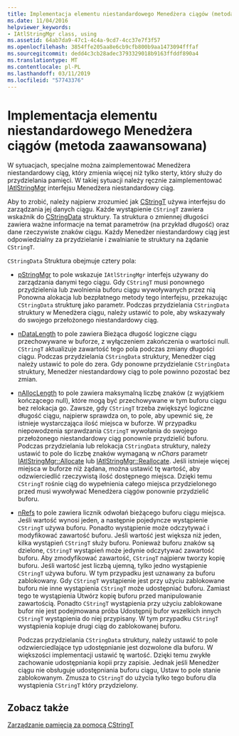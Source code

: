 ```yaml
---
title: Implementacja elementu niestandardowego Menedżera ciągów (metoda zaawansowana)
ms.date: 11/04/2016
helpviewer_keywords:
- IAtlStringMgr class, using
ms.assetid: 64ab7da9-47c1-4c4a-9cd7-4cc37e7f3f57
ms.openlocfilehash: 3854ffe205aa8e6cb9cfb800b9aa1473094fffaf
ms.sourcegitcommit: dedd4c3cb28adec3793329018b9163ffddf890a4
ms.translationtype: MT
ms.contentlocale: pl-PL
ms.lasthandoff: 03/11/2019
ms.locfileid: "57743376"
---
```

# <a name="implementation-of-a-custom-string-manager-advanced-method"></a>Implementacja elementu niestandardowego Menedżera ciągów (metoda zaawansowana)

W sytuacjach, specjalne można zaimplementować Menedżera niestandardowy ciąg, który zmienia więcej niż tylko sterty, który służy do przydzielania pamięci. W takiej sytuacji należy ręcznie zaimplementować [IAtlStringMgr](../atl-mfc-shared/reference/iatlstringmgr-class.md) interfejsu Menedżera niestandardowy ciąg.

Aby to zrobić, należy najpierw zrozumieć jak [CStringT](../atl-mfc-shared/reference/cstringt-class.md) używa interfejsu do zarządzania jej danych ciągu. Każde wystąpienie `CStringT` zawiera wskaźnik do [CStringData](../atl-mfc-shared/reference/cstringdata-class.md) struktury. Ta struktura o zmiennej długości zawiera ważne informacje na temat parametrów (na przykład długość) oraz dane rzeczywiste znaków ciągu. Każdy Menedżer niestandardowy ciąg jest odpowiedzialny za przydzielanie i zwalnianie te struktury na żądanie `CStringT`.

`CStringData` Struktura obejmuje cztery pola:

- [pStringMgr](../atl-mfc-shared/reference/cstringdata-class.md#pstringmgr) to pole wskazuje `IAtlStringMgr` interfejs używany do zarządzania danymi tego ciągu. Gdy `CStringT` musi ponownego przydzielenia lub zwolnienia buforu ciągu wywoływanych przez nią Ponowna alokacja lub bezpłatnego metody tego interfejsu, przekazując `CStringData` strukturę jako parametr. Podczas przydzielania `CStringData` struktury w Menedżera ciągu, należy ustawić to pole, aby wskazywały do swojego przełożonego niestandardowy ciąg.

- [nDataLength](../atl-mfc-shared/reference/cstringdata-class.md#ndatalength) to pole zawiera Bieżąca długość logiczne ciągu przechowywane w buforze, z wyłączeniem zakończenia o wartości null. `CStringT` aktualizuje zawartość tego pola podczas zmiany długości ciągu. Podczas przydzielania `CStringData` struktury, Menedżer ciąg należy ustawić to pole do zera. Gdy ponowne przydzielanie `CStringData` struktury, Menedżer niestandardowy ciąg to pole powinno pozostać bez zmian.

- [nAllocLength](../atl-mfc-shared/reference/cstringdata-class.md#nalloclength) to pole zawiera maksymalną liczbę znaków (z wyjątkiem kończącego null), które mogą być przechowywane w tym buforu ciągu bez relokacja go. Zawsze, gdy `CStringT` trzeba zwiększyć logiczne długość ciągu, najpierw sprawdza on, to pole, aby upewnić się, że istnieje wystarczająca ilość miejsca w buforze. W przypadku niepowodzenia sprawdzania `CStringT` wywołania do swojego przełożonego niestandardowy ciąg ponownie przydzielić buforu. Podczas przydzielania lub relokacja `CStringData` struktury, należy ustawić to pole do liczbę znaków wymaganą w *nChars* parametr [IAtlStringMgr::Allocate](../atl-mfc-shared/reference/iatlstringmgr-class.md#allocate) lub [IAtlStringMgr::Reallocate](../atl-mfc-shared/reference/iatlstringmgr-class.md#reallocate). Jeśli istnieje więcej miejsca w buforze niż żądana, można ustawić tę wartość, aby odzwierciedlić rzeczywistą ilość dostępnego miejsca. Dzięki temu `CStringT` rośnie ciąg do wypełnienia całego miejsca przydzielonego przed musi wywoływać Menedżera ciągów ponownie przydzielić buforu.

- [nRefs](../atl-mfc-shared/reference/cstringdata-class.md#nrefs) to pole zawiera licznik odwołań bieżącego buforu ciągu miejsca. Jeśli wartość wynosi jeden, a następnie pojedyncze wystąpienie `CStringT` używa buforu. Ponadto wystąpienie może odczytywać i modyfikować zawartość buforu. Jeśli wartość jest większa niż jeden, kilka wystąpień `CStringT` służy buforu. Ponieważ buforu znaków są dzielone, `CStringT` wystąpień może jedynie odczytywać zawartość buforu. Aby zmodyfikować zawartość, `CStringT` najpierw tworzy kopię buforu. Jeśli wartość jest liczbą ujemną, tylko jedno wystąpienie `CStringT` używa buforu. W tym przypadku jest uznawany za buforu zablokowany. Gdy `CStringT` wystąpienie jest przy użyciu zablokowane buforu nie inne wystąpienia `CStringT` może udostępniać buforu. Zamiast tego te wystąpienia Utwórz kopię buforu przed manipulowanie zawartością. Ponadto `CStringT` wystąpienia przy użyciu zablokowane bufor nie jest podejmowana próba Udostępnij bufor wszelkich innych `CStringT` wystąpienia do niej przypisany. W tym przypadku `CStringT` wystąpienia kopiuje drugi ciąg do zablokowanej buforu.

   Podczas przydzielania `CStringData` struktury, należy ustawić to pole odzwierciedlające typ udostępnianie jest dozwolone dla buforu. W większości implementacji ustawić tę wartość. Dzięki temu zwykłe zachowanie udostępniania kopii przy zapisie. Jednak jeśli Menedżer ciągu nie obsługuje udostępniania buforu ciągu, Ustaw to pole stanie zablokowanym. Zmusza to `CStringT` do użycia tylko tego buforu dla wystąpienia `CStringT` który przydzielony.

## <a name="see-also"></a>Zobacz także

[Zarządzanie pamięcią za pomocą CStringT](../atl-mfc-shared/memory-management-with-cstringt.md)
